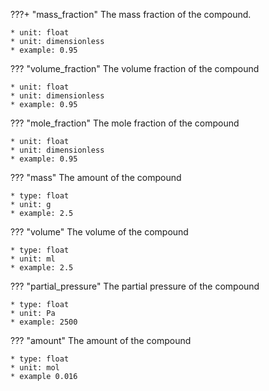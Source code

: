 ???+ "mass_fraction"
    The mass fraction of the compound.

    * unit: float
    * unit: dimensionless
    * example: 0.95

??? "volume_fraction"
    The volume fraction of the compound

    * unit: float
    * unit: dimensionless
    * example: 0.95

??? "mole_fraction"
    The mole fraction of the compound

    * unit: float
    * unit: dimensionless
    * example: 0.95

??? "mass"
    The amount of the compound

    * type: float
    * unit: g
    * example: 2.5

??? "volume"
    The volume of the compound

    * type: float
    * unit: ml
    * example: 2.5    

??? "partial_pressure"
    The partial pressure of the compound

    * type: float
    * unit: Pa
    * example: 2500 

??? "amount"
    The amount of the compound

    * type: float
    * unit: mol
    * example 0.016
